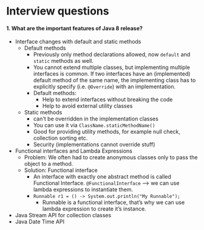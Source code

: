 # Interview questions

#### 1. What are the important features of Java 8 release?
- Interface changes with default and static methods
  - Default methods
    - Previously only method declarations allowed, now `default` and `static` methods as well.
    - You cannot extend multiple classes, but implementing multiple interfaces is common. If two interfaces have an (implemented) default method of the same name, the implementing class has to explicitly specify (i.e. `@Override`) with an implementation.
    - Default methods:
      - Help to extend interfaces without breaking the code
      - Help to avoid external utility classes
  - Static methods
    - can't be overridden in the implementation classes
    - You can use it via `ClassName.staticMethodName()`
    - Good for providing utility methods, for example null check, collection sorting etc.
    - Security (implementations cannot override stuff)
- Functional interfaces and Lambda Expressions
  - Problem: We often had to create anonymous classes only to pass the object to a method.
  - Solution: Functional interface
    - An interface with exactly one abstract method is called Functional Interface. ``@FunctionalInterface`` -->  we can use lambda expressions to instantiate them.
    - `Runnable r1 = () -> System.out.println("My Runnable");`
      - Runnable is a functional interface, that’s why we can use lambda expression to create it’s instance.
- Java Stream API for collection classes
- Java Date Time API
